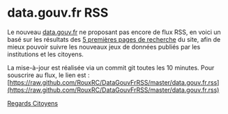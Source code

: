 data.gouv.fr RSS
================

Le nouveau [data.gouv.fr](http://www.data.gouv.fr) ne proposant pas encore de flux RSS, en voici un basé sur les résultats des [5 premières pages de recherche](https://www.data.gouv.fr/fr/datasets/recent) du site, afin de mieux pouvoir suivre les nouveaux jeux de données publiés par les institutions et les citoyens.

La mise-à-jour est réalisée via un commit git toutes les 10 minutes. Pour souscrire au flux, le lien est : [https://raw.github.com/RouxRC/DataGouvFrRSS/master/data.gouv.fr.rss](https://raw.github.com/RouxRC/DataGouvFrRSS/master/data.gouv.fr.rss)

[Regards Citoyens](http://www.regardscitoyens.org)
